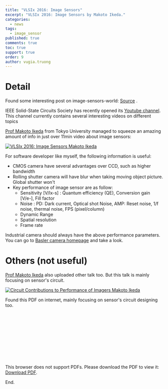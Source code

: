 ```yaml
---
title: "VLSIx 2016: Image Sensors"
excerpt: "VLSIx 2016: Image Sensors by Makoto Ikeda."
categories: 
  - news
tags: 
  - image_sensor
published: true
comments: true
toc: true
support: true
order: 9
author: vugia.truong
---
```



# Detail

Found some interesting post on image-sensors-world: [Source](http://image-sensors-world.blogspot.com/2019/06/image-sensor-explained-in-11min.html) .

IEEE Solid-State Circuits Society has recently opened its [Youtube channel](https://www.youtube.com/channel/UCmnrdxAhy8LHpGmt-TcTmYg). This channel currently contains several interesting videos on different topics

[Prof Makoto Ikeda](https://www.u-tokyo.ac.jp/focus/en/people/people000381.html) from Tokyo University managed to squeeze an amazing amount of info in just over 11min video about image sensors:

[![VLSIx 2016: Image Sensors Makoto Ikeda](https://img.youtube.com/vi/lZS3lX5Cxe0/0.jpg)](https://www.youtube.com/watch?v=lZS3lX5Cxe0&t=600s "Image Sensors Makoto Ikeda")

For software developer like myself, the following information is useful:

* CMOS camera have several advantages over CCD, such as higher bandwidth
* Rolling shutter camera will have blur when taking moving object picture. Global shutter won't
* Key performance of image sensor are as follow:
  * Sensitivity [V/lx-s] : Quantum efficiency (QE), Conversion gain [V/e-], Fill factor
  * Noise : PD: Dark current, Optical shot Noise, AMP: Reset noise, 1/f noise, thermal noise, FPS (pixel/column)
  * Dynamic Range
  * Spatial resolution
  * Frame rate

Industrial camera should always have the above performance parameters. You can go to [Basler camera homepage](https://www.baslerweb.com/en/products/cameras/area-scan-cameras/ace/aca640-300gm/) and take a look.

# Others (not useful)

[Prof Makoto Ikeda](https://www.u-tokyo.ac.jp/focus/en/people/people000381.html) also uploaded other talk too. But this talk is mainly focusing on sensor's circuit.

[![Circuit Contributions to Performance of Imagers Makoto Ikeda](https://img.youtube.com/vi/Rl_lZmm6SVc/0.jpg)](https://www.youtube.com/watch?v=Rl_lZmm6SVc "Image Sensors Makoto Ikeda")

Found this PDF on internet, mainly focusing on sensor's circuit designing too. 

<object data="http://eunevis.org/wasc2018/wp-content/uploads/2018/08/imasenic2018wasc.pdf" type="application/pdf" width="700px" height="700px">
    <embed src="http://eunevis.org/wasc2018/wp-content/uploads/2018/08/imasenic2018wasc.pdf">
        <p>This browser does not support PDFs. Please download the PDF to view it: <a href="http://eunevis.org/wasc2018/wp-content/uploads/2018/08/imasenic2018wasc.pdf">Download PDF</a>.</p>
    </embed>
</object>

End.